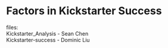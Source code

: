 # Factors in Kickstarter Success

files:  
Kickstarter_Analysis - Sean Chen  
Kickstarter-success - Dominic Liu  
